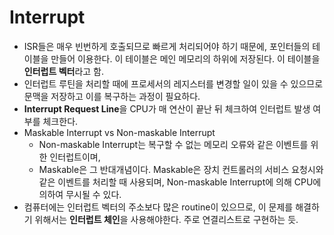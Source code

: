 # Interrupt  
* ISR들은 매우 빈번하게 호출되므로 빠르게 처리되어야 하기 때문에, 포인터들의 테이블을 만들어 이용한다. 이 테이블은 메인 메모리의 하위에 저장된다. 이 테이블을 **인터럽트 벡터**라고 함.
* 인터럽트 루틴을 처리할 때에 프로세서의 레지스터를 변경할 일이 있을 수 있으므로 문맥을 저장하고 이를 복구하는 과정이 필요하다.
* **Interrupt Request Line**을 CPU가 매 연산이 끝난 뒤 체크하여 인터럽트 발생 여부를 체크한다.
* Maskable Interrupt vs Non-maskable Interrupt
	* Non-maskable Interrupt는 복구할 수 없는 메모리 오류와 같은 이벤트를 위한 인터럽트이며,
	* Maskable은 그 반대개념이다. Maskable은 장치 컨트롤러의 서비스 요청시와 같은 이벤트를 처리할 때 사용되며, Non-maskable Interrupt에 의해 CPU에 의하여 무시될 수 있다.
* 컴퓨터에는 인터럽트 벡터의 주소보다 많은 routine이 있으므로, 이 문제를 해결하기 위해서는 **인터럽트 체인**을 사용해야한다. 주로 연결리스트로 구현하는 듯.